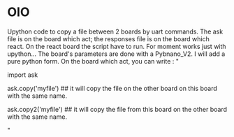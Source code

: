 # OIO
Upython code to copy a file between 2 boards by uart commands.
The ask file is on the board which act; the responses file is on the board which react. On the react board the script have to run.
For moment works just with upython... The board's parameters are done with a Pybnano_V2. I will add a pure python form.
On the board which act, you can write :
"

import ask

ask.copy('myfile') ## it will copy the file on the other board on this board with the same name.

ask.copy2('myfile') ## it will copy the file from this board on the other board with the same name.

"
